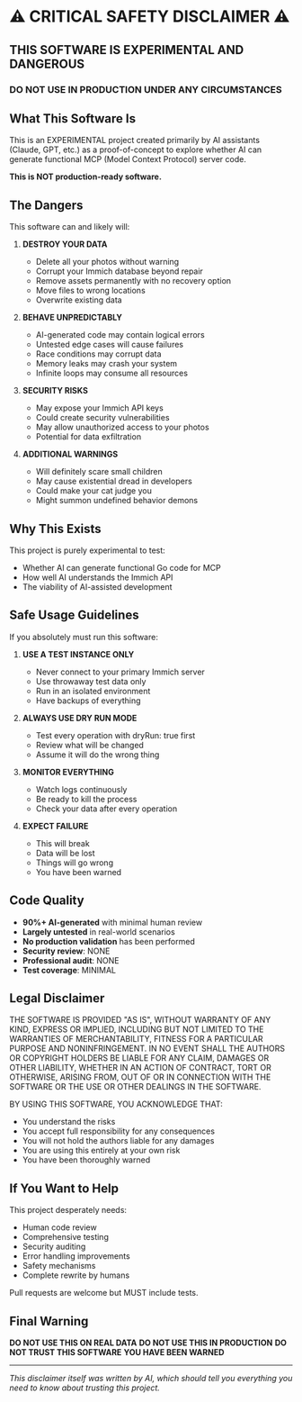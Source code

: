 # ⚠️ CRITICAL SAFETY DISCLAIMER ⚠️

## THIS SOFTWARE IS EXPERIMENTAL AND DANGEROUS

### DO NOT USE IN PRODUCTION UNDER ANY CIRCUMSTANCES

## What This Software Is

This is an EXPERIMENTAL project created primarily by AI assistants (Claude, GPT, etc.) as a proof-of-concept to explore whether AI can generate functional MCP (Model Context Protocol) server code.

**This is NOT production-ready software.**

## The Dangers

This software can and likely will:

1. **DESTROY YOUR DATA**
   - Delete all your photos without warning
   - Corrupt your Immich database beyond repair
   - Remove assets permanently with no recovery option
   - Move files to wrong locations
   - Overwrite existing data

2. **BEHAVE UNPREDICTABLY**
   - AI-generated code may contain logical errors
   - Untested edge cases will cause failures
   - Race conditions may corrupt data
   - Memory leaks may crash your system
   - Infinite loops may consume all resources

3. **SECURITY RISKS**
   - May expose your Immich API keys
   - Could create security vulnerabilities
   - May allow unauthorized access to your photos
   - Potential for data exfiltration

4. **ADDITIONAL WARNINGS**
   - Will definitely scare small children
   - May cause existential dread in developers
   - Could make your cat judge you
   - Might summon undefined behavior demons

## Why This Exists

This project is purely experimental to test:
- Whether AI can generate functional Go code for MCP
- How well AI understands the Immich API
- The viability of AI-assisted development

## Safe Usage Guidelines

If you absolutely must run this software:

1. **USE A TEST INSTANCE ONLY**
   - Never connect to your primary Immich server
   - Use throwaway test data only
   - Run in an isolated environment
   - Have backups of everything

2. **ALWAYS USE DRY RUN MODE**
   - Test every operation with dryRun: true first
   - Review what will be changed
   - Assume it will do the wrong thing

3. **MONITOR EVERYTHING**
   - Watch logs continuously
   - Be ready to kill the process
   - Check your data after every operation

4. **EXPECT FAILURE**
   - This will break
   - Data will be lost
   - Things will go wrong
   - You have been warned

## Code Quality

- **90%+ AI-generated** with minimal human review
- **Largely untested** in real-world scenarios
- **No production validation** has been performed
- **Security review**: NONE
- **Professional audit**: NONE
- **Test coverage**: MINIMAL

## Legal Disclaimer

THE SOFTWARE IS PROVIDED "AS IS", WITHOUT WARRANTY OF ANY KIND, EXPRESS OR IMPLIED, INCLUDING BUT NOT LIMITED TO THE WARRANTIES OF MERCHANTABILITY, FITNESS FOR A PARTICULAR PURPOSE AND NONINFRINGEMENT. IN NO EVENT SHALL THE AUTHORS OR COPYRIGHT HOLDERS BE LIABLE FOR ANY CLAIM, DAMAGES OR OTHER LIABILITY, WHETHER IN AN ACTION OF CONTRACT, TORT OR OTHERWISE, ARISING FROM, OUT OF OR IN CONNECTION WITH THE SOFTWARE OR THE USE OR OTHER DEALINGS IN THE SOFTWARE.

BY USING THIS SOFTWARE, YOU ACKNOWLEDGE THAT:
- You understand the risks
- You accept full responsibility for any consequences
- You will not hold the authors liable for any damages
- You are using this entirely at your own risk
- You have been thoroughly warned

## If You Want to Help

This project desperately needs:
- Human code review
- Comprehensive testing
- Security auditing
- Error handling improvements
- Safety mechanisms
- Complete rewrite by humans

Pull requests are welcome but MUST include tests.

## Final Warning

**DO NOT USE THIS ON REAL DATA**
**DO NOT USE THIS IN PRODUCTION**
**DO NOT TRUST THIS SOFTWARE**
**YOU HAVE BEEN WARNED**

---

*This disclaimer itself was written by AI, which should tell you everything you need to know about trusting this project.*